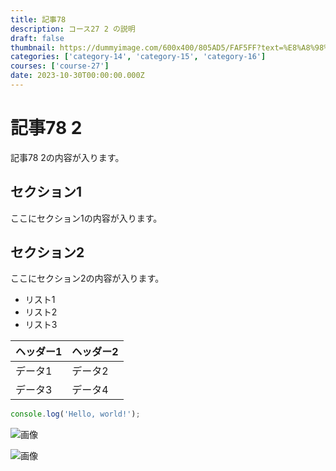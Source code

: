 ```yaml
---
title: 記事78
description: コース27 2 の説明
draft: false
thumbnail: https://dummyimage.com/600x400/805AD5/FAF5FF?text=%E8%A8%98%E4%BA%8B78
categories: ['category-14', 'category-15', 'category-16']
courses: ['course-27']
date: 2023-10-30T00:00:00.000Z
---
```


# 記事78 2

記事78 2の内容が入ります。

## セクション1
ここにセクション1の内容が入ります。

## セクション2
ここにセクション2の内容が入ります。

- リスト1
- リスト2
- リスト3

| ヘッダー1 | ヘッダー2 |
| --------- | --------- |
| データ1   | データ2   |
| データ3   | データ4   |

```javascript
console.log('Hello, world!');
```


![画像](https://dummyimage.com/320x180/2D3748/F5F7FA?text=%E8%A8%98%E4%BA%8B78+2)

![画像](https://dummyimage.com/640x360/1A202C/EDF2F7?text=%E8%A8%98%E4%BA%8B78+2)